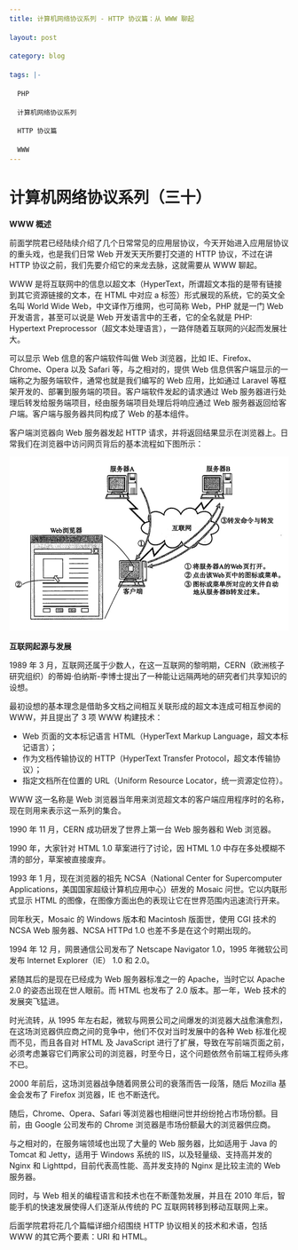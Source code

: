 ```yaml
---
title: 计算机网络协议系列 - HTTP 协议篇：从 WWW 聊起

layout: post

category: blog

tags: |-

  PHP

  计算机网络协议系列
  
  HTTP 协议篇

  WWW
---
```




# 计算机网络协议系列（三十）



**WWW 概述**

前面学院君已经陆续介绍了几个日常常见的应用层协议，今天开始进入应用层协议的重头戏，也是我们日常 Web 开发天天所要打交道的 HTTP 协议，不过在讲 HTTP 协议之前，我们先要介绍它的来龙去脉，这就需要从 WWW 聊起。

WWW 是将互联网中的信息以超文本（HyperText，所谓超文本指的是带有链接到其它资源链接的文本，在 HTML 中对应 a 标签）形式展现的系统，它的英文全名叫 World Wide Web，中文译作万维网，也可简称 Web，PHP 就是一门 Web 开发语言，甚至可以说是 Web 开发语言中的王者，它的全名就是 PHP: Hypertext Preprocessor（超文本处理语言），一路伴随着互联网的兴起而发展壮大。

可以显示 Web 信息的客户端软件叫做 Web 浏览器，比如 IE、Firefox、Chrome、Opera 以及 Safari 等，与之相对的，提供 Web 信息供客户端显示的一端称之为服务端软件，通常也就是我们编写的 Web 应用，比如通过 Laravel 等框架开发的、部署到服务端的项目。客户端软件发起的请求通过 Web 服务器进行处理后转发给服务端项目，经由服务端项目处理后将响应通过 Web 服务器返回给客户端。客户端与服务器共同构成了 Web 的基本组件。

客户端浏览器向 Web 服务器发起 HTTP 请求，并将返回结果显示在浏览器上。日常我们在浏览器中访问网页背后的基本流程如下图所示：

![img](/assets/post/82e3cdcce5c611d2f425f6432ccf1312258a9a6257530bb5e0c2fe657bb10dd5.png)

**互联网起源与发展**

1989 年 3 月，互联网还属于少数人，在这一互联网的黎明期，CERN（欧洲核子研究组织）的蒂姆·伯纳斯-李博士提出了一种能让远隔两地的研究者们共享知识的设想。

最初设想的基本理念是借助多文档之间相互关联形成的超文本连成可相互参阅的 WWW，并且提出了 3 项 WWW 构建技术：

- Web 页面的文本标记语言 HTML（HyperText Markup Language，超文本标记语言）；
- 作为文档传输协议的 HTTP（HyperText Transfer Protocol，超文本传输协议）；
- 指定文档所在位置的 URL（Uniform Resource Locator，统一资源定位符）。

WWW 这一名称是 Web 浏览器当年用来浏览超文本的客户端应用程序时的名称，现在则用来表示这一系列的集合。

1990 年 11 月，CERN 成功研发了世界上第一台 Web 服务器和 Web 浏览器。

1990 年，大家针对 HTML 1.0 草案进行了讨论，因 HTML 1.0 中存在多处模糊不清的部分，草案被直接废弃。

1993 年 1 月，现在浏览器的祖先 NCSA（National Center for Supercomputer Applications，美国国家超级计算机应用中心）研发的 Mosaic 问世。它以内联形式显示 HTML 的图像，在图像方面出色的表现让它在世界范围内迅速流行开来。

同年秋天，Mosaic 的 Windows 版本和 Macintosh 版面世，使用 CGI 技术的 NCSA Web 服务器、NCSA HTTPd 1.0 也差不多是在这个时期出现的。

1994 年 12 月，网景通信公司发布了 Netscape Navigator 1.0，1995 年微软公司发布 Internet Explorer（IE） 1.0 和 2.0。

紧随其后的是现在已经成为 Web 服务器标准之一的 Apache，当时它以 Apache 2.0 的姿态出现在世人眼前。而 HTML 也发布了 2.0 版本。那一年，Web 技术的发展突飞猛进。

时光流转，从 1995 年左右起，微软与网景公司之间爆发的浏览器大战愈演愈烈，在这场浏览器供应商之间的竞争中，他们不仅对当时发展中的各种 Web 标准化视而不见，而且各自对 HTML 及 JavaScript 进行了扩展，导致在写前端页面之前，必须考虑兼容它们两家公司的浏览器，时至今日，这个问题依然令前端工程师头疼不已。

2000 年前后，这场浏览器战争随着网景公司的衰落而告一段落，随后 Mozilla 基金会发布了 Firefox 浏览器，IE 也不断迭代。

随后，Chrome、Opera、Safari 等浏览器也相继问世并纷纷抢占市场份额。目前，由 Google 公司发布的 Chrome 浏览器是市场份额最大的浏览器供应商。

与之相对的，在服务端领域也出现了大量的 Web 服务器，比如适用于 Java 的 Tomcat 和 Jetty，适用于 Windows 系统的 IIS，以及轻量级、支持高并发的 Nginx 和 Lighttpd，目前代表高性能、高并发支持的 Nginx 是比较主流的 Web 服务器。

同时，与 Web 相关的编程语言和技术也在不断蓬勃发展，并且在 2010 年后，智能手机的快速发展使得人们逐渐从传统的 PC 互联网转移到移动互联网上来。

后面学院君将花几个篇幅详细介绍围绕 HTTP 协议相关的技术和术语，包括 WWW 的其它两个要素：URI 和 HTML。